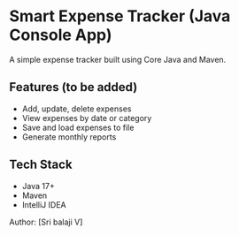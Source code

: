 
# Smart Expense Tracker (Java Console App)

A simple expense tracker built using Core Java and Maven.

## Features (to be added)
- Add, update, delete expenses
- View expenses by date or category
- Save and load expenses to file
- Generate monthly reports

## Tech Stack
- Java 17+
- Maven
- IntelliJ IDEA

Author: [Sri balaji V]
